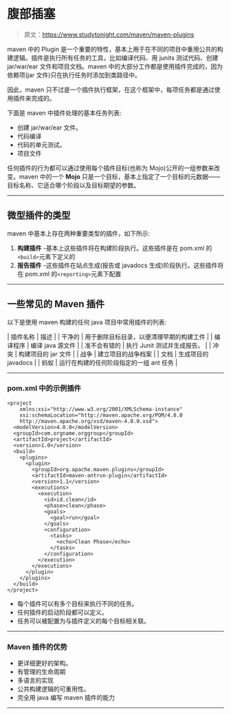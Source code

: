 # 腹部插塞

> 原文：<https://www.studytonight.com/maven/maven-plugins>

maven 中的 Plugin 是一个重要的特性，基本上用于在不同的项目中重用公共的构建逻辑。插件是执行所有任务的工具，比如编译代码、用 junits 测试代码、创建 jar/war/ear 文件和项目文档。maven 中的大部分工作都是使用插件完成的，因为依赖项(jar 文件)只在执行任务时添加到类路径中。

因此，maven 只不过是一个插件执行框架，在这个框架中，每项任务都是通过使用插件来完成的。

下面是 maven 中插件处理的基本任务列表:

*   创建 jar/war/ear 文件。
*   代码编译
*   代码的单元测试。
*   项目文件

任何插件的行为都可以通过使用每个插件目标(也称为 Mojo)公开的一组参数来改变。maven 中的一个 **Mojo** 只是一个目标，基本上指定了一个目标的元数据——目标名称、它适合哪个阶段以及目标期望的参数。

* * *

## 微型插件的类型

maven 中基本上存在两种重要类型的插件，如下所示:

1.  **构建插件** -基本上这些插件将在构建阶段执行。这些插件是在 pom.xml 的`<build>`元素下定义的
2.  **报告插件** -这些插件在站点生成(报告或 javadocs 生成)阶段执行。这些插件将在 pom.xml 的`<reporting>`元素下配置

* * *

## 一些常见的 Maven 插件

以下是使用 maven 构建的任何 java 项目中常用插件的列表:

| 插件名称 | 描述 |
| 干净的 | 用于删除目标目录，以便清理早期的构建工件 |
| 编译程序 | 编译 java 源文件 |
| 准不会有错的 | 执行 Junit 测试并生成报告。 |
| 冲突 | 构建项目的 jar 文件 |
| 战争 | 建立项目的战争档案 |
| 文档 | 生成项目的 javadocs |
| 蚂蚁 | 运行在构建的任何阶段指定的一组 ant 任务 |

* * *

### pom.xml 中的示例插件

```
<project 
    xmlns:xsi="http://www.w3.org/2001/XMLSchema-instance"
    xsi:schemaLocation="http://maven.apache.org/POM/4.0.0
    http://maven.apache.org/xsd/maven-4.0.0.xsd">
  <modelVersion>4.0.0</modelVersion>
  <groupId>com.orgname.orggroup</groupId>
  <artifactId>project</artifactId>
  <version>1.0</version>
  <build>
    <plugins>
      <plugin>
        <groupId>org.apache.maven.plugins</groupId>
        <artifactId>maven-antrun-plugin</artifactId>
        <version>1.1</version>
        <executions>
          <execution>
            <id>id.clean</id>
            <phase>clean</phase>
            <goals>
              <goal>run</goal>
            </goals>
            <configuration>
              <tasks>
                <echo>Clean Phase</echo>
              </tasks>
            </configuration>
          </execution>     
        </executions>
      </plugin>
    </plugins>
  </build>
</project> 
```

*   每个插件可以有多个目标来执行不同的任务。
*   任何插件的启动阶段都可以定义。
*   任务可以被配置为与插件定义的每个目标相关联。

* * *

### Maven 插件的优势

*   更详细更好的架构。
*   有管理的生命周期
*   多语言的实现
*   公共构建逻辑的可重用性。
*   完全用 java 编写 maven 插件的能力

* * *
